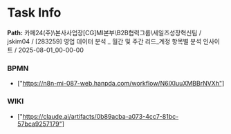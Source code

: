 # Task Info

**Path:** 카페24(주)\본사사업장\[CG]MI본부\B2B협력그룹\세일즈성장혁신팀 / jskim04 / [283259] 영업 데이터 분석 _ 월간 및 주간 리드_계정 항목별 분석 인사이트 / 2025-08-01_00-00-00

### BPMN
- ["https://n8n-mi-087-web.hanpda.com/workflow/N6lXIuuXMBBrNVXh"]

### WIKI
- ["https://claude.ai/artifacts/0b89acba-a073-4cc7-81bc-57bca9257179"]

